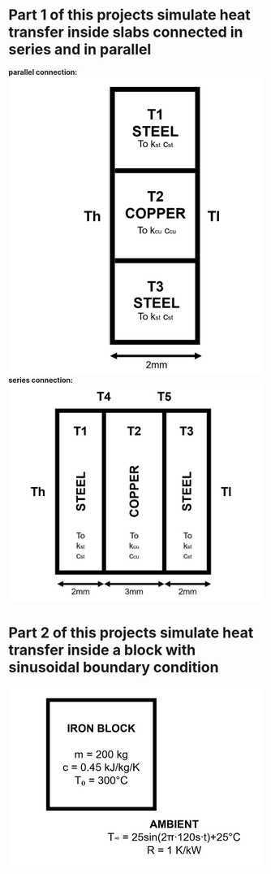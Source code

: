 # Part 1 of this projects simulate heat transfer inside slabs connected in series and in parallel
**parallel connection:**
![series,20%](https://github.com/SamoaChen/Heat-Transfer-Projects/blob/master/Slabs%20and%20Block/connected%20in%20parallel.png)
**series connection:**
![parallel](https://github.com/SamoaChen/Heat-Transfer-Projects/blob/master/Slabs%20and%20Block/connected%20in%20series.png)
# Part 2 of this projects simulate heat transfer inside a block with sinusoidal boundary condition
![series](https://github.com/SamoaChen/Heat-Transfer-Projects/blob/master/Slabs%20and%20Block/sinusoidal.png)
